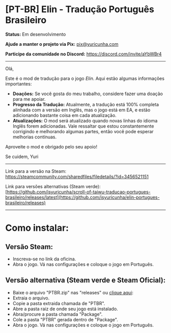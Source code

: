 # [PT-BR] Elin - Tradução Português Brasileiro

**Status:** Em desenvolvimento

**Ajude a manter o projeto via Pix:** pix@yuricunha.com

**Participe da comunidade no Discord:** https://discord.com/invite/aYbWBr4

---

Olá,

Este é o mod de tradução para o jogo *Elin*. Aqui estão algumas informações importantes:

- **Doações:** Se você gosta do meu trabalho, considere fazer uma doação para me apoiar.
- **Progresso da Tradução:** Atualmente, a tradução está 100% completa alinhada com a versão em Inglês, mas o jogo está em EA, e estão adicionando bastante coisa em cada atualização.
- **Atualizações:** O mod será atualizado quando novas linhas do idioma Inglês forem adicionadas. Vale ressaltar que estou constantemente corrigindo e melhorando algumas partes, então você pode esperar melhorias contínuas.

Aproveite o mod e obrigado pelo seu apoio!

Se cuidem,
Yuri

---

Link para a versão na Steam: https://steamcommunity.com/sharedfiles/filedetails/?id=3456521151

Link para versões alternativas (Steam verde): [https://github.com/isyuricunha/scroll-of-taiwu-traducao-portugues-brasileiro/releases/latest](https://github.com/isyuricunha/elin-portugues-brasileiro/releases)

---

# Como instalar:

## Versão Steam:

- Inscreva-se no link da oficina.
- Abra o jogo. Vá nas configurações e coloque o jogo em Português.

## Versão alternativa (Steam verde e Steam Oficial):

  - Baixe o arquivo "PTBR.zip" nas "releases" ou [clique aqui](https://github.com/isyuricunha/elin-portugues-brasileiro/releases/latest):
  - Extraia o arquivo.
  - Copie a pasta extraida chamada de "PTBR".
  - Abre a pasta raiz de onde seu jogo está instalado.
  - Abra/procure a pasta chamada "Package".
  - Cole a pasta "PTBR" gerada dentro de "Package".
  - Abra o jogo. Vá nas configurações e coloque o jogo em Português.
